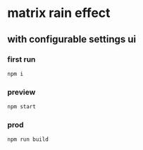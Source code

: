 # matrix rain effect
## with configurable settings ui

### first run
```sh
npm i
```

### preview
```sh
npm start
```

### prod
```sh
npm run build
```